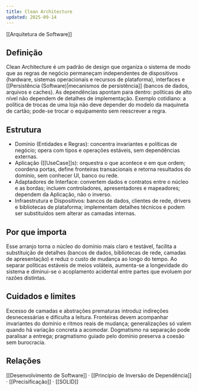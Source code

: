 ```yaml
---
title: Clean Architecture
updated: 2025-09-14
---
```

 [[Arquitetura de Software]]
## Definição

Clean Architecture é um padrão de design que organiza o sistema de modo que as regras de negócio permaneçam independentes de dispositivos (hardware, sistemas operacionais e recursos de plataforma), interfaces e [[Persistência (Software)|mecanismos de persistência]] (bancos de dados, arquivos e caches). As dependências apontam para dentro: políticas de alto nível não dependem de detalhes de implementação. Exemplo cotidiano: a política de trocas de uma loja não deve depender do modelo da maquineta de cartão; pode-se trocar o equipamento sem reescrever a regra.

## Estrutura

- Domínio (Entidades e Regras): concentra invariantes e políticas de negócio; opera com tipos e operações estáveis, sem dependências externas.
- Aplicação ([[UseCase]]s): orquestra o que acontece e em que ordem; coordena portas, define fronteiras transacionais e retorna resultados do domínio, sem conhecer UI, banco ou rede.
- Adaptadores de Interface: convertem dados e contratos entre o núcleo e as bordas; incluem controladores, apresentadores e mapeadores; dependem da Aplicação, não o inverso.
- Infraestrutura e Dispositivos: bancos de dados, clientes de rede, drivers e bibliotecas de plataforma; implementam detalhes técnicos e podem ser substituídos sem alterar as camadas internas.

## Por que importa

Esse arranjo torna o núcleo do domínio mais claro e testável, facilita a substituição de detalhes (bancos de dados, bibliotecas de rede, camadas de apresentação) e reduz o custo de mudança ao longo do tempo. Ao separar políticas estáveis de meios voláteis, aumenta-se a longevidade do sistema e diminui-se o acoplamento acidental entre partes que evoluem por razões distintas.

## Cuidados e limites

Excesso de camadas e abstrações prematuras introduz indireções desnecessárias e dificulta a leitura. Fronteiras devem acompanhar invariantes do domínio e ritmos reais de mudança; generalizações só valem quando há variação concreta a acomodar. Dogmatismo na separação pode paralisar a entrega; pragmatismo guiado pelo domínio preserva a coesão sem burocracia.

## Relações
[[Desenvolvimento de Software]] · [[Princípio de Inversão de Dependência]] · [[Precisificação]] · [[SOLID]]
